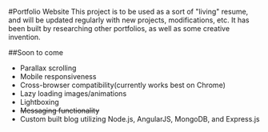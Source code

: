 #Portfolio Website
This project is to be used as a sort of "living" resume, and will be updated regularly with new projects, modifications, etc. It has been built by researching other portfolios, as well as some creative invention.

##Soon to come
* Parallax scrolling
* Mobile responsiveness
* Cross-browser compatibility(currently works best on Chrome)
* Lazy loading images/animations
* Lightboxing
* ~~Messaging functionality~~
* Custom built blog utilizing Node.js, AngularJS, MongoDB, and Express.js



